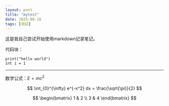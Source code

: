 ```yaml
---
layout: post
title: "mytest"
date: 2025-08-16
tags: [测试]
---
```


这是我自己尝试开始使用markdown记录笔记。
<!--more-->


代码块：

```
print("hello world")
int i = 1
```



---



数学公式：$E= mc^2$


$$
\int_{0}^{\infty} e^{-x^2} dx = \frac{\sqrt{\pi}}{2}
$$


$$
\begin{bmatrix}
1 & 2 \\
3 & 4
\end{bmatrix}
$$


